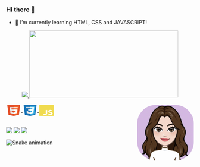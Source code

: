 ### Hi there 👋

- 🌱 I’m currently learning HTML, CSS and JAVASCRIPT!

<div align="center">
  <a href="https://github.com/Yasmimks">
 <img width="400em" src="https://github-readme-stats.vercel.app/api?username=Yasmimks&show_icons=true&theme=omni&include_all_commits=true&count_private=true"/>
    <img height="180em" width="400em" src="https://github-readme-stats.vercel.app/api/top-langs/?username=Yasmimks&layout=compact&langs_count=7&theme=omni"/>
</div>
  
<div style="display: inline_block"><br>
   <img align="center" alt="Rafa-HTML" height="30" width="40" src="https://raw.githubusercontent.com/devicons/devicon/master/icons/html5/html5-original.svg">

  <img align="center" alt="Rafa-CSS" height="30" width="40" src="https://raw.githubusercontent.com/devicons/devicon/master/icons/css3/css3-original.svg">
  
  <img align="center" alt="Rafa-Js" height="30" width="40" src="https://raw.githubusercontent.com/devicons/devicon/master/icons/javascript/javascript-plain.svg">
 
 
  
  <img align="right" alt="Yas-pic" height="150" style="border-radius:50px;" src="IMG_0720.gif">
</div>
  
  ##
  
  <div> 
  <a href="https://instagram.com/yasmimszii" target="_blank"><img src="https://img.shields.io/badge/-Instagram-%23E4405F?style=for-the-badge&logo=instagram&logoColor=white" target="_blank"></a> <a href = "mailto:yksasahara.dev@gmail.com"><img src="https://img.shields.io/badge/-Gmail-%23333?style=for-the-badge&logo=gmail&logoColor=white" target="_blank"></a> <a href="https://www.linkedin.com/in/yasmim-sasahara-547860212/" target="_blank"><img src="https://img.shields.io/badge/-LinkedIn-%230077B5?style=for-the-badge&logo=linkedin&logoColor=white" target="_blank"></a> 
    
![Snake animation](https://github.com/Yasmimks/Yasmimks/blob/output/github-contribution-grid-snake.svg)
 
</div>

